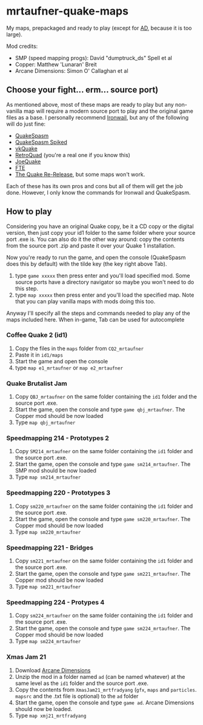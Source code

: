 # mrtaufner-quake-maps
My maps, prepackaged and ready to play (except for [AD](https://www.moddb.com/mods/arcane-dimensions/downloads/arcane-dimensions-180-with-patch-1), because it is too large).

Mod credits:
- SMP (speed mapping progs): David "dumptruck_ds" Spell et al
- Copper: Matthew 'Lunaran' Breit
- Arcane Dimensions: Simon O' Callaghan et al

## Choose your fight... erm... source port)
As mentioned above, most of these maps are ready to play but any non-vanilla map will require a modern source port to play and the original game files as a base.
I personally recommend [Ironwail](https://github.com/andrei-drexler/ironwail/tags), but any of the following will do just fine:

- [QuakeSpasm](https://sourceforge.net/projects/quakespasm/)
- [QuakeSpasm Spiked](https://triptohell.info/moodles/qss/)
- [vkQuake](https://github.com/Novum/vkQuake/tags)
- [RetroQuad](https://www.patreon.com/mankrip) (you're a real one if you know this)
- [JoeQuake](http://joequake.runecentral.com/downloads.html)
- [FTE](https://fte.triptohell.info)
- [The Quake Re-Release](https://store.steampowered.com/app/2310/Quake/), but some maps won't work.

Each of these has its own pros and cons but all of them will get the job done. However, I only know the commands for Ironwail and QuakeSpasm.

## How to play
Considering you have an original Quake copy, be it a CD copy or the digital version, then just copy your id1 folder to the same folder
where your source port .exe is. You can also do it the other way around: copy the contents from the source port .zip and paste it over your 
Quake 1 installation.

Now you're ready to run the game, and open the console (QuakeSpasm does this by default) with the tilde key (the key right above Tab).

1. type `game xxxxx` then press enter and you'll load specified mod. Some source ports have a directory navigator so maybe you won't need to do this step.
2. type `map xxxxx` then press enter and you'll load the specified map. Note that you can play vanilla maps with mods doing this too.

Anyway I'll specify all the steps and commands needed to play any of the maps included here. When in-game, Tab can be used for autocomplete

### Coffee Quake 2 (id1)
1. Copy the files in the `maps` folder from `CQ2_mrtaufner`
2. Paste it in `id1/maps`
3. Start the game and open the console
4. type `map e1_mrtaufner` or `map e2_mrtaufner`

### Quake Brutalist Jam
1. Copy `QBJ_mrtaufner` on the same folder containing the `id1` folder and the source port .exe.
2. Start the game, open the console and type `game qbj_mrtaufner`. The Copper mod should be now loaded
3. Type `map qbj_mrtaufner`

### Speedmapping 214 - Prototypes 2
1. Copy `SM214_mrtaufner` on the same folder containing the `id1` folder and the source port .exe.
2. Start the game, open the console and type `game sm214_mrtaufner`. The SMP mod should be now loaded
3. Type `map sm214_mrtaufner`

### Speedmapping 220 - Prototypes 3
1. Copy `sm220_mrtaufner` on the same folder containing the `id1` folder and the source port .exe.
2. Start the game, open the console and type `game sm220_mrtaufner`. The Copper mod should be now loaded
3. Type `map sm220_mrtaufner`

### Speedmapping 221 - Bridges
1. Copy `sm221_mrtaufner` on the same folder containing the `id1` folder and the source port .exe.
2. Start the game, open the console and type `game sm221_mrtaufner`. The Copper mod should be now loaded
3. Type `map sm221_mrtaufner`

### Speedmapping 224 - Protypes 4
1. Copy `sm224_mrtaufner` on the same folder containing the `id1` folder and the source port .exe.
2. Start the game, open the console and type `game sm224_mrtaufner`. The Copper mod should be now loaded
3. Type `map sm224_mrtaufner`

### Xmas Jam 21
1. Download [Arcane Dimensions](https://www.moddb.com/mods/arcane-dimensions/downloads/arcane-dimensions-180-with-patch-1)
2. Unzip the mod in a folder named `ad` (can be named whatever) at the same level as the `id1` folder and the source port .exe.
3. Copy the contents from `XmasJam21_mrtfradyang` (`gfx`, `maps` and `particles`. `mapsrc` and the .txt file is optional) to the `ad` folder
4. Start the game, open the console and type `game ad`. Arcane Dimensions should now be loaded.
5. Type `map xmj21_mrtfradyang`
